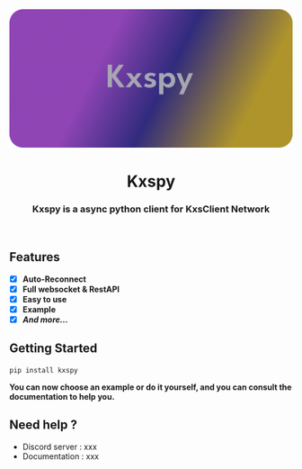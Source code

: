 <div align="center">
  <img 
    src="https://github.com/lavecat/Kxspy/blob/main/assets/kxspy_banner.png" 
    alt="kxspy Banner" 
    style="border-radius: 5px;">
  <h1>Kxspy</h1>
  <h3>Kxspy is a async python client for KxsClient Network</h3>
  <div>&nbsp;</div>
</div>

## Features
- [x] **Auto-Reconnect**
- [x] **Full websocket & RestAPI**
- [x] **Easy to use**
- [x] **Example**
- [x] ***And more...***

## Getting Started
```shell
pip install kxspy
```
**You can now choose an example or do it yourself, and you can consult the documentation to help you.**


## Need help ?
- Discord server : xxx
- Documentation : xxx



